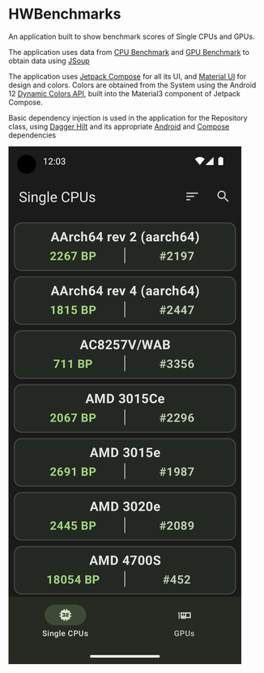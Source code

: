 # HWBenchmarks

An application built to show benchmark scores of Single CPUs and GPUs.

The application uses data from [CPU Benchmark](https://www.cpubenchmark.net) and [GPU Benchmark](https://www.videocardbenchmark.net) to obtain data using [JSoup](https://jsoup.org/)

The application uses [Jetpack Compose](https://developer.android.com/jetpack/compose) for all its UI, and [Material UI](https://m3.material.io/) for design and colors.
Colors are obtained from the System using the Android 12 [Dynamic Colors API](https://developer.android.com/develop/ui/views/theming/dynamic-colors), built into the Material3 component of Jetpack Compose.

Basic dependency injection is used in the application for the Repository class, using [Dagger Hilt](https://dagger.dev/hilt/) and its appropriate [Android](https://developer.android.com/training/dependency-injection/hilt-android) and [Compose](https://developer.android.com/training/dependency-injection/hilt-jetpack#compose) dependencies

![Screenshot](https://github.com/dovahkiin98/HWBenchmarks/blob/master/screenshot/Screenshot%2001.png?raw=true "Optional title")
